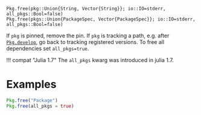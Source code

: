 ```
Pkg.free(pkg::Union{String, Vector{String}}; io::IO=stderr, all_pkgs::Bool=false)
Pkg.free(pkgs::Union{PackageSpec, Vector{PackageSpec}}; io::IO=stderr, all_pkgs::Bool=false)
```

If `pkg` is pinned, remove the pin. If `pkg` is tracking a path, e.g. after [`Pkg.develop`](@ref), go back to tracking registered versions. To free all dependencies set `all_pkgs=true`.

!!! compat "Julia 1.7"
    The `all_pkgs` kwarg was introduced in julia 1.7.


# Examples

```julia
Pkg.free("Package")
Pkg.free(all_pkgs = true)
```

